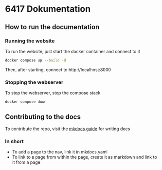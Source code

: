 # 6417 Dokumentation

## How to run the documentation
### Running the website
To run the website, just start the docker container and connect to it
```sh
docker compose up --build -d
```
Then, after starting, connect to http://localhost:8000
### Stopping the webserver
To stop the webserver, stop the compose stack
```sh
docker compose down
```

## Contributing to the docs
To contribute the repo, visit the 
[mkdocs guide](https://www.mkdocs.org/user-guide/writing-your-docs/) for writing docs
### In short
- To add a page to the nav, link it in mkdocs.yaml
- To link to a page from within the page, create it as markdown and link to it from a page
